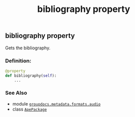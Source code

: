 ﻿---
title: bibliography property
second_title: GroupDocs.Metadata for Python via .NET API References
description: 
type: docs
url: /python-net/groupdocs.metadata.formats.audio/apepackage/bibliography/
is_root: false
weight: 130
---

## bibliography property


Gets the bibliography.
### Definition:
```python
@property
def bibliography(self):
    ...
```

### See Also
* module [`groupdocs.metadata.formats.audio`](../../)
* class [`ApePackage`](/metadata/python-net/groupdocs.metadata.formats.audio/apepackage)
